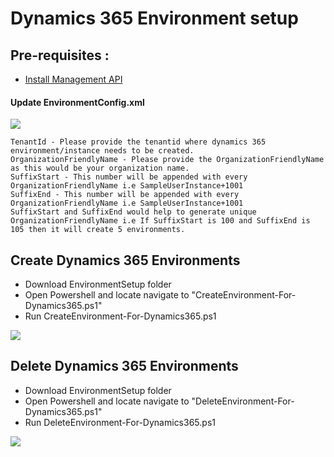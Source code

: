 # Dynamics 365 Environment setup

## Pre-requisites :
  *	[Install Management API](https://www.powershellgallery.com/packages/Microsoft.Xrm.OnlineManagementAPI/1.1.0.9060)

#### Update EnvironmentConfig.xml

![](https://github.com/microsoft/BizApps-ISV-Engagement/blob/master/Images/EnvironmentSetup/ConfigFile.png)

	TenantId - Please provide the tenantid where dynamics 365 environment/instance needs to be created.
	OrganizationFriendlyName - Please provide the OrganizationFriendlyName as this would be your organization name.
	SuffixStart - This number will be appended with every OrganizationFriendlyName i.e SampleUserInstance+1001
	SuffixEnd - This number will be appended with every OrganizationFriendlyName i.e SampleUserInstance+1001
	SuffixStart and SuffixEnd would help to generate unique OrganizationFriendlyName i.e If SuffixStart is 100 and SuffixEnd is 105 then it will create 5 environments.

## Create Dynamics 365 Environments

  *	Download EnvironmentSetup folder
  * Open Powershell and locate navigate to "CreateEnvironment-For-Dynamics365.ps1"
  * Run CreateEnvironment-For-Dynamics365.ps1

![](https://github.com/microsoft/BizApps-ISV-Engagement/blob/master/Images/EnvironmentSetup/Run-Create-Dynamics365-Environment.png)  


## Delete Dynamics 365 Environments

  *	Download EnvironmentSetup folder
  * Open Powershell and locate navigate to "DeleteEnvironment-For-Dynamics365.ps1"
  * Run DeleteEnvironment-For-Dynamics365.ps1

![](https://github.com/microsoft/BizApps-ISV-Engagement/blob/master/Images/EnvironmentSetup/Run-Create-Dynamics365-Environment.png)  